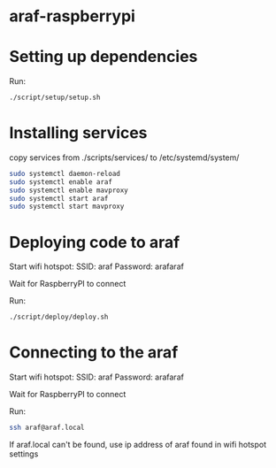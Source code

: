 # araf-raspberrypi

# Setting up dependencies

Run:
```bash
./script/setup/setup.sh
```

# Installing services

copy services from ./scripts/services/ to /etc/systemd/system/
```bash
sudo systemctl daemon-reload
sudo systemctl enable araf 
sudo systemctl enable mavproxy 
sudo systemctl start araf 
sudo systemctl start mavproxy 
```

# Deploying code to araf

Start wifi hotspot:
SSID: araf
Password: arafaraf

Wait for RaspberryPI to connect

Run:
```bash
./script/deploy/deploy.sh
```

# Connecting to the araf

Start wifi hotspot:
SSID: araf
Password: arafaraf

Wait for RaspberryPI to connect

Run:
```bash
ssh araf@araf.local
```
If araf.local can't be found, use ip address of araf found in wifi hotspot settings
